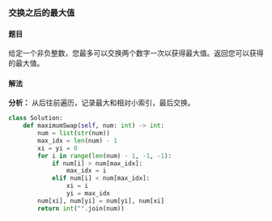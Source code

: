 ### 交换之后的最大值
#### 题目
给定一个非负整数，您最多可以交换两个数字一次以获得最大值。返回您可以获得的最大值。
#### 解法
**分析：** 从后往前遍历，记录最大和相对小索引，最后交换。

```python
class Solution:
    def maximumSwap(self, num: int) -> int:
        num = list(str(num))
        max_idx = len(num) - 1
        xi = yi = 0
        for i in range(len(num) - 1, -1, -1):
            if num[i] > num[max_idx]:
                max_idx = i
            elif num[i] < num[max_idx]:
                xi = i
                yi = max_idx
        num[xi], num[yi] = num[yi], num[xi]
        return int("".join(num))
```
